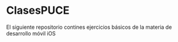 # ClasesPUCE
El siguiente repositorio contines ejercicios básicos de la materia de desarrollo móvil iOS
